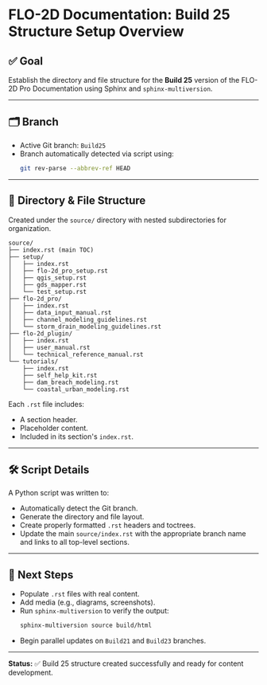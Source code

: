 # FLO-2D Documentation: Build 25 Structure Setup Overview

## ✅ Goal
Establish the directory and file structure for the **Build 25** version of the FLO-2D Pro Documentation using Sphinx and `sphinx-multiversion`.

---

## 🗂️ Branch
- Active Git branch: `Build25`
- Branch automatically detected via script using:
  ```bash
  git rev-parse --abbrev-ref HEAD
  ```

---

## 🧱 Directory & File Structure
Created under the `source/` directory with nested subdirectories for organization.

```
source/
├── index.rst (main TOC)
├── setup/
│   ├── index.rst
│   ├── flo-2d_pro_setup.rst
│   ├── qgis_setup.rst
│   ├── gds_mapper.rst
│   └── test_setup.rst
├── flo-2d_pro/
│   ├── index.rst
│   ├── data_input_manual.rst
│   ├── channel_modeling_guidelines.rst
│   └── storm_drain_modeling_guidelines.rst
├── flo-2d_plugin/
│   ├── index.rst
│   ├── user_manual.rst
│   └── technical_reference_manual.rst
└── tutorials/
    ├── index.rst
    ├── self_help_kit.rst
    ├── dam_breach_modeling.rst
    └── coastal_urban_modeling.rst
```

Each `.rst` file includes:
- A section header.
- Placeholder content.
- Included in its section's `index.rst`.

---

## 🛠️ Script Details
A Python script was written to:
- Automatically detect the Git branch.
- Generate the directory and file layout.
- Create properly formatted `.rst` headers and toctrees.
- Update the main `source/index.rst` with the appropriate branch name and links to all top-level sections.

---

## 🧪 Next Steps
- Populate `.rst` files with real content.
- Add media (e.g., diagrams, screenshots).
- Run `sphinx-multiversion` to verify the output:
  ```bash
  sphinx-multiversion source build/html
  ```
- Begin parallel updates on `Build21` and `Build23` branches.

---

**Status:** ✅ Build 25 structure created successfully and ready for content development.
